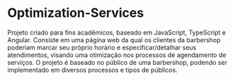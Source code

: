# Optimization-Services
 Projeto criado para fins acadêmicos, baseado em JavaScript, TypeScript  e Angular.  Consiste em uma página web da qual os clientes da barbershop poderiam marcar seu próprio horário e especificar/detalhar seus atendimentos, visando uma otimização nos processos de agendamento de serviços. O projeto é baseado no público de uma barbershop, podendo ser implementado em diversos processos e tipos de públicos. 
